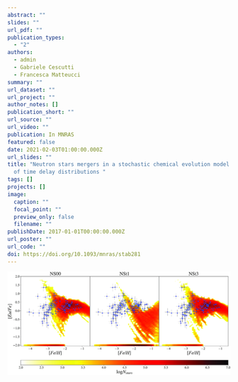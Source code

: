 ```yaml
---
abstract: ""
slides: ""
url_pdf: ""
publication_types:
  - "2"
authors:
  - admin
  - Gabriele Cescutti
  - Francesca Matteucci
summary: ""
url_dataset: ""
url_project: ""
author_notes: []
publication_short: ""
url_source: ""
url_video: ""
publication: In MNRAS
featured: false
date: 2021-02-03T01:00:00.000Z
url_slides: ""
title: "Neutron stars mergers in a stochastic chemical evolution model: impact
  of time delay distributions "
tags: []
projects: []
image:
  caption: ""
  focal_point: ""
  preview_only: false
  filename: ""
publishDate: 2017-01-01T00:00:00.000Z
url_poster: ""
url_code: ""
doi: https://doi.org/10.1093/mnras/stab281
---
```

![](stab281fig2.jpeg)